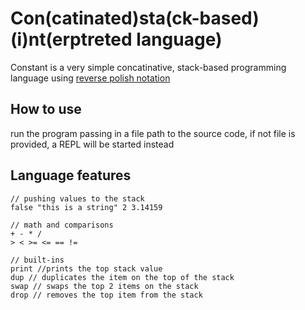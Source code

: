 # Con(catinated)sta(ck-based)(i)nt(erptreted language)
Constant is a very simple concatinative, stack-based programming language using [reverse polish notation](https://en.wikipedia.org/wiki/Reverse_Polish_notation)

## How to use
run the program passing in a file path to the source code, if not file is provided, a REPL will be started instead

## Language features

```
// pushing values to the stack
false "this is a string" 2 3.14159

// math and comparisons
+ - * /
> < >= <= == !=

// built-ins
print //prints the top stack value
dup // duplicates the item on the top of the stack
swap // swaps the top 2 items on the stack
drop // removes the top item from the stack
```
